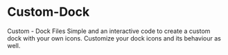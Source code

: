 # Custom-Dock
Custom - Dock Files
Simple and an interactive code to create a custom dock with your own icons.
Customize your dock icons and its behaviour as well.
